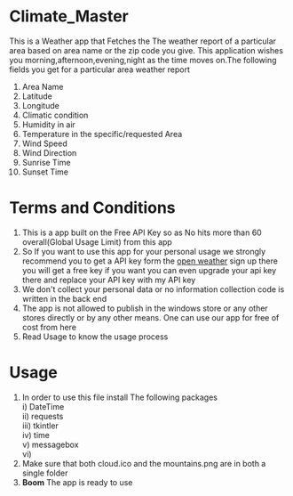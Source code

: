 # Climate_Master

This is a Weather app that Fetches the The weather report of a particular area based on area name or the zip code you give. This application wishes you morning,afternoon,evening,night as the time moves on.The following fields you get for a particular area weather report

1.  Area Name
2.  Latitude
3.  Longitude
4.  Climatic condition
5.  Humidity in air
6.  Temperature in the specific/requested Area
7.  Wind Speed
8.  Wind Direction
9.  Sunrise Time 
10. Sunset Time

# Terms and Conditions 

1) This is a app built on the Free API Key so as No hits more than 60 overall(Global Usage Limit) from this app 
2) So If you want to use this app for your personal usage we strongly recommend you to get a API key form the [open weather]( https://home.openweathermap.org/users/sign_up) sign up there you will get a free key if you want you can even upgrade your api key there and replace your API key with my API key
3) We don't collect your personal data or no information collection code is written in the back end 
4) The app is not allowed to publish in the windows store or any other stores directly or by any other means. One can use our app for free of cost from here
5) Read Usage to know the usage process

# Usage
1) In order to use this file install The following packages <br/>
   i)   DateTime   <br/>
   ii)  requests   <br/>
   iii) tkintler   <br/>
   iv)  time       <br/>
   v)   messagebox <br/> 
   vi)  
2) Make sure that both cloud.ico and the mountains.png are in both a single folder
3) **Boom** The app is ready to use 
 
